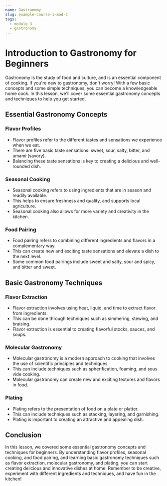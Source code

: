 ```yaml
---
name: Gastronomy
slug: example-course-1-mod-3
tags:
  - module 3
  - gastronomy
---
```


# Introduction to Gastronomy for Beginners

Gastronomy is the study of food and culture, and is an essential component of cooking. If you're new to gastronomy, don't worry! With a few basic concepts and some simple techniques, you can become a knowledgeable home cook. In this lesson, we'll cover some essential gastronomy concepts and techniques to help you get started.

## Essential Gastronomy Concepts

### Flavor Profiles

- Flavor profiles refer to the different tastes and sensations we experience when we eat.
- There are five basic taste sensations: sweet, sour, salty, bitter, and umami (savory).
- Balancing these taste sensations is key to creating a delicious and well-rounded dish.

### Seasonal Cooking

- Seasonal cooking refers to using ingredients that are in season and readily available.
- This helps to ensure freshness and quality, and supports local agriculture.
- Seasonal cooking also allows for more variety and creativity in the kitchen.

### Food Pairing

- Food pairing refers to combining different ingredients and flavors in a complementary way.
- This can create new and exciting taste sensations and elevate a dish to the next level.
- Some common food pairings include sweet and salty, sour and spicy, and bitter and sweet.

## Basic Gastronomy Techniques

### Flavor Extraction

- Flavor extraction involves using heat, liquid, and time to extract flavor from ingredients.
- This can be done through techniques such as simmering, stewing, and braising.
- Flavor extraction is essential to creating flavorful stocks, sauces, and soups.

### Molecular Gastronomy

- Molecular gastronomy is a modern approach to cooking that involves the use of scientific principles and techniques.
- This can include techniques such as spherification, foaming, and sous vide cooking.
- Molecular gastronomy can create new and exciting textures and flavors in food.

### Plating

- Plating refers to the presentation of food on a plate or platter.
- This can include techniques such as stacking, layering, and garnishing.
- Plating is important to creating an attractive and appealing dish.

## Conclusion

In this lesson, we covered some essential gastronomy concepts and techniques for beginners. By understanding flavor profiles, seasonal cooking, and food pairing, and learning basic gastronomy techniques such as flavor extraction, molecular gastronomy, and plating, you can start creating delicious and innovative dishes at home. Remember to be creative, experiment with different ingredients and techniques, and have fun in the kitchen!

